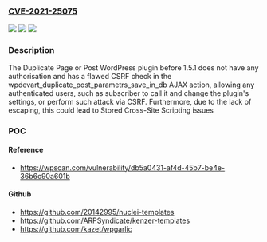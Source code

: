 ### [CVE-2021-25075](https://cve.mitre.org/cgi-bin/cvename.cgi?name=CVE-2021-25075)
![](https://img.shields.io/static/v1?label=Product&message=Duplicate%20Page%20or%20Post&color=blue)
![](https://img.shields.io/static/v1?label=Version&message=1.5.1%3C%201.5.1%20&color=brighgreen)
![](https://img.shields.io/static/v1?label=Vulnerability&message=CWE-862%20Missing%20Authorization&color=brighgreen)

### Description

The Duplicate Page or Post WordPress plugin before 1.5.1 does not have any authorisation and has a flawed CSRF check in the wpdevart_duplicate_post_parametrs_save_in_db AJAX action, allowing any authenticated users, such as subscriber to call it and change the plugin's settings, or perform such attack via CSRF. Furthermore, due to the lack of escaping, this could lead to Stored Cross-Site Scripting issues

### POC

#### Reference
- https://wpscan.com/vulnerability/db5a0431-af4d-45b7-be4e-36b6c90a601b

#### Github
- https://github.com/20142995/nuclei-templates
- https://github.com/ARPSyndicate/kenzer-templates
- https://github.com/kazet/wpgarlic

